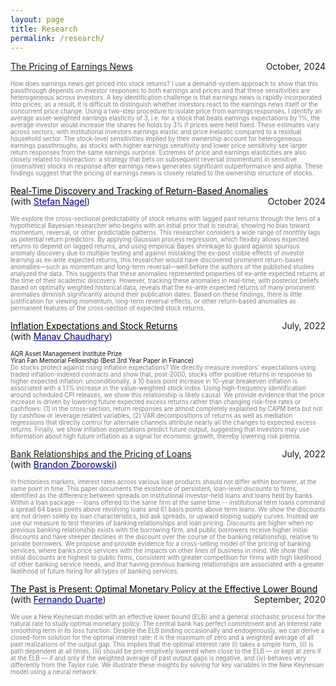 ```yaml
---
layout: page
title: Research
permalink: /research/
---
```



<p style="text-align:left;">
<span style="text-decoration: underline">The Pricing of Earnings News</span>
    <span style="float:right;">
        October, 2024
    </span><br>
</p>


<span style="color:gray; font-size:70%;">How does earnings news get priced into stock returns? I use a demand-system approach to show that this passthrough depends on investor responses to both earnings and prices and that these sensitivities are heterogeneous across investors. A key identification challenge is that earnings news is rapidly incorporated into prices; as a result, it is difficult to distinguish whether investors react to the earnings news itself or the concurrent price change. Using a two-step procedure to isolate price from earnings responses, I identify an average asset-weighted earnings elasticity of 3, i.e. for a stock that beats earnings expectations by 1%, the average investor would increase the shares he holds by 3% if prices were held fixed. These estimates vary across sectors, with institutional investors earnings elastic and price inelastic compared to a residual household sector. The stock-level sensitivities implied by their ownership account for heterogeneous earnings passthroughs, as stocks with higher earnings sensitivity and lower price sensitivity see larger return responses from the same earnings surprise. Extremes of price and earnings elasticities are also closely related to misreaction: a strategy that bets on subsequent reversal (momentum) in sensitive (insensitive) stocks in response after earnings news generates significant outperformance and alpha. These findings suggest that the pricing of earnings news is closely related to the ownership structure of stocks.</span>


<p style="text-align:left;">
    <a href = "https://benmarrow.com/pdfs/PastReturnPred.pdf
" style="color: #000000; text-decoration: underline;">Real-Time Discovery and Tracking of Return-Based Anomalies
</a>
    <span style="float:right;">
        October 2024
    </span> <br>
    (with <a href = "https://voices.uchicago.edu/stefannagel" style = "color: #000080;">Stefan Nagel</a>)
</p>
<span style="color:gray; font-size:70%;">We explore the cross-sectional predictability of stock returns with lagged past returns through the lens of a hypothetical Bayesian researcher who begins with an initial prior that is neutral, showing no bias toward momentum, reversal, or other predictable patterns. This researcher considers a wide range of monthly lags as potential return predictors. By applying Gaussian process regression, which flexibly allows expected returns to depend on lagged returns, and using empirical Bayes shrinkage to guard against spurious anomaly discovery due to multiple testing and against mistaking the ex-post visible effects of investor learning as ex-ante expected returns, this researcher would have discovered prominent return-based anomalies—such as momentum and long-term reversal—well before the authors of the published studies analyzed the data. This suggests that these anomalies represented properties of ex-ante expected returns at the time of their academic discovery. However, tracking these anomalies in real-time, with posterior beliefs based on optimally weighted historical data, reveals that the ex-ante expected returns of many prominent anomalies diminish significantly around their publication dates. Based on these findings, there is little justification for viewing momentum, long-term reversal effects, or other return-based anomalies as permanent features of the cross-section of expected stock returns.</span>


<p style="text-align:left;">
    <a href = "https://papers.ssrn.com/sol3/papers.cfm?abstract_id=4154564
" style="color: #000000; text-decoration: underline;">Inflation Expectations and Stock Returns
</a>
    <span style="float:right;">
        July, 2022
    </span> <br>
    (with <a href = "https://www.mchaudhary.com/" style = "color: #000080;">Manav Chaudhary</a>)
</p>
<span style="text-decoration: italic; font-size:70%;">AQR Asset Management Institute Prize</span><br>
<span style="text-decoration: italic; font-size:70%;">Yiran Fan Memorial Fellowship (Best 3rd Year Paper in Finance)</span><br>
<span style="color:gray; font-size:70%;">Do stocks protect against rising inflation expectations? We directly measure investors' expectations using traded inflation-indexed contracts and show that, post-2000, stocks offer positive returns in response to higher expected inflation: unconditionally, a 10 basis point increase in 10-year breakeven inflation is associated with a 1.1% increase in the value-weighted stock index. Using high-frequency identification around scheduled CPI releases, we show this relationship is likely causal. We provide evidence that the price increase is driven by lowering future expected excess returns rather than changing risk-free rates or cashflows: (1) in the cross-section, return responses are almost completely explained by CAPM beta but not by cashflow or leverage related variables, (2) VAR decompositions of returns as well as mediation regressions that directly control for alternate channels attribute nearly all the changes to expected excess returns. Finally, we show inflation expectations predict future output, suggesting that investors may use information about high future inflation as a signal for economic growth, thereby lowering risk premia.</span>


<p style="text-align:left;">
<span style="text-decoration: underline">Bank Relationships and the Pricing of Loans</span>
    <span style="float:right;">
        July, 2022
    </span><br>
    (with <a href = "https://www.brandonzborowski.com/" style="color: #000080;">Brandon Zborowski</a>)
</p>

<span style="color:gray; font-size:70%;">In frictionless markets, interest rates across various loan products should not differ within borrower, at the same point in time. This paper documents the existence of persistent, loan-level discounts to firms, identified as the difference between spreads on institutional investor-held loans and loans held by banks. Within a loan package -- loans offered to the same firm at the same time -- institutional term loans command a spread 64 basis points above revolving loans and 61 basis points above term loans. We show the discounts are not driven solely by loan characteristics, bid ask spreads, or upward sloping supply curves. Instead we use our measure to test theories of banking relationships and loan pricing. Discounts are higher when no previous banking relationship exists with the borrowing firm, and public borrowers receive higher initial discounts and have steeper declines in the discount over the course of the banking relationship, relative to private borrowers. We propose and provide evidence for a cross-selling model of the pricing of banking services, where banks price services with the impacts on other lines of business in mind. We show that initial discounts are highest to public firms, consistent with greater competition for firms with high likelihood of other banking service needs, and that having previous banking relationships are associated with a greater likelihood of future hiring for all types of banking services.</span>





<p style="text-align:left;">
    <a href = "hhttps://benmarrow.com/pdfs/ZLB_neural_nets.pdf
" style="color: #000000; text-decoration: underline;">The Past is Present: Optimal Monetary Policy at the Effective Lower Bound</a>
    <span style="float:right;">
        September, 2020 
    </span> <br>
    (with <a href = "https://fernandoduarte.github.io/" style = "color: #000080;">Fernando Duarte</a>)
</p>
<span style="color:gray; font-size:70%;">We use a New Keynesian model with an effective lower bound (ELB) and a general stochastic process for the natural rate to study optimal monetary policy. The central bank has perfect commitment and an interest rate smoothing term in its loss function. Despite the ELB binding occasionally and endogenously, we can derive a closed-form solution for the optimal interest rate: it is the maximum of zero and a weighted average of all past realizations of the output gap. This implies that the optimal interest rate (i) takes a simple form, (ii) is path dependent at all times, (iii) should be pre-emptively lowered when close to the ELB — or kept at zero if at the ELB — if and only if the weighted average of past output gaps is negative, and (iv) behaves very differently from the Taylor rule. We illustrate these insights by solving for key variables in the New Keynesian model using a neural network.</span>



